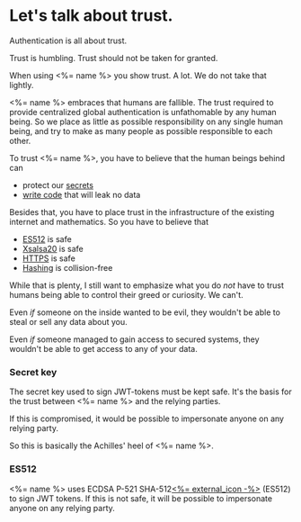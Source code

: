 # Let's talk about trust.

Authentication is all about trust.

Trust is humbling. Trust should not be taken for granted.

When using <%= name %> you show trust. A lot. We do not take that lightly.

<%= name %> embraces that humans are fallible. The trust required to provide centralized global authentication is unfathomable by any human being. So we place as little as possible responsibility on any single human being, and try to make as many people as possible responsible to each other.

To trust <%= name %>, you have to believe that the human beings behind can

- protect our [secrets](#secrets)
- [write code](#oss) that will leak no data

Besides that, you have to place trust in the infrastructure of the existing internet and mathematics. So you have to believe that

- [ES512](#es512) is safe
- [Xsalsa20](#xsalsa20) is safe
- [HTTPS](#https) is safe
- [Hashing](#hash) is collision-free

While that is plenty, I still want to emphasize what you do _not_ have to trust humans being able to control their greed or curiosity. We can't.

Even _if_ someone on the inside wanted to be evil, they wouldn't be able to steal or sell any data about you.

Even _if_ someone managed to gain access to secured systems, they wouldn't be able to get access to any of your data.

### <a name="secrets">Secret key</a>

The secret key used to sign JWT-tokens must be kept safe. It's the basis for the trust between <%= name %> and the relying parties.

If this is compromised, it would be possible to impersonate anyone on any relying party.

So this is basically the Achilles' heel of <%= name %>.

### <a name="es512">ES512</a>

<%= name %> uses ECDSA P-521 SHA-512[<%= external_icon -%>](https://tools.ietf.org/html/rfc7515#appendix-A.4 "Read about the signing algorithm here") (ES512) to sign JWT tokens. If this is not safe, it will be possible to impersonate anyone on any relying party.


